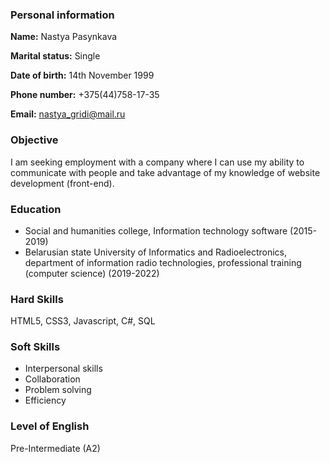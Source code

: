 ### Personal information
	
**Name:**	Nastya Pasynkava

**Marital status:**	Single

**Date of birth:**	14th November 1999

**Phone number:** +375(44)758-17-35

**Email:** nastya_gridi@mail.ru

### Objective
I am seeking employment with a company where I can use my ability to communicate with people and take advantage of my knowledge of website development (front-end).

### Education
* Social and humanities college, Information technology software (2015-2019)
* Belarusian state University of Informatics and Radioelectronics, department of information radio technologies, professional training (computer science) (2019-2022)

### Hard Skills
HTML5, CSS3, Javascript, C#, SQL

### Soft Skills
* Interpersonal skills
* Collaboration
* Problem solving
* Efficiency

### Level of English
Pre-Intermediate (A2)

